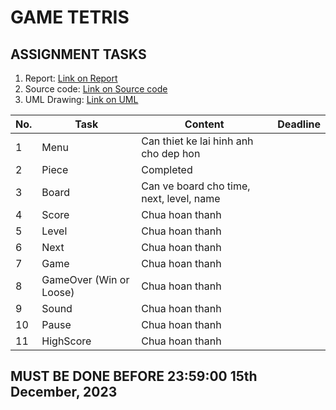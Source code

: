 # GAME TETRIS

## ASSIGNMENT TASKS

1. Report: [Link on Report](https://studenthcmusedu-my.sharepoint.com/:w:/g/personal/22127322_student_hcmus_edu_vn/Eev9TzzLFO5NjhCK5ymVUnYB6V2tn3I4QT-nDnTihaMraw?e=X0wngr)
2. Source code: [Link on Source code](https://github.com/PhuocPhat1005/DesignPatternOOP.git)
3. UML Drawing: [Link on UML](https://drive.google.com/file/d/1519umnmPkTXIcXMwCVYYMOZSyCQkUFKl/view?usp=sharing)

| No. | Task |Content| Deadline |
| --- | --- |------| --- |
| 1 | Menu | Can thiet ke lai hinh anh cho dep hon |
| 2 | Piece | Completed|
| 3 | Board | Can ve board cho time, next, level, name|
| 4 | Score| Chua hoan thanh|
| 5 | Level| Chua hoan thanh|
| 6 | Next| Chua hoan thanh|
| 7 | Game| Chua hoan thanh|
| 8 | GameOver (Win or Loose)| Chua hoan thanh|
| 9 | Sound| Chua hoan thanh|
| 10 | Pause| Chua hoan thanh|
| 11 | HighScore| Chua hoan thanh|


## MUST BE DONE BEFORE 23:59:00 15th December, 2023

